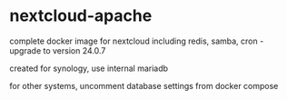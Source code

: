 # nextcloud-apache
complete docker image for nextcloud including redis, samba, cron - upgrade to version 24.0.7

created for synology, use internal mariadb

for other systems, uncomment database settings from docker compose
